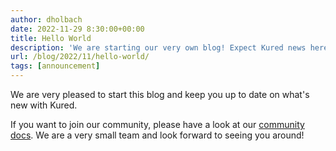 ```yaml
---
author: dholbach
date: 2022-11-29 8:30:00+00:00
title: Hello World
description: 'We are starting our very own blog! Expect Kured news here!'
url: /blog/2022/11/hello-world/
tags: [announcement]
---
```


We are very pleased to start this blog and keep you up to date on what's new with Kured.

If you want to join our community, please have a look at our [community docs](/docs/community/). We are a very small team and look forward to seeing you around!
